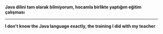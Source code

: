 **Java dilini tam olarak bilmiyorum, hocamla birlikte yaptığım eğitim çalışması**

__________________________________

**I don't know the Java language exactly, the training I did with my teacher**
